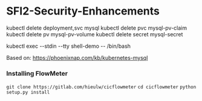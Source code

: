 # SFI2-Security-Enhancements

kubectl delete deployment,svc mysql
kubectl delete pvc mysql-pv-claim
kubectl delete pv mysql-pv-volume
kubectl delete secret mysql-secret

kubectl exec --stdin --tty shell-demo -- /bin/bash

Based on: https://phoenixnap.com/kb/kubernetes-mysql


### Installing FlowMeter
`git clone https://gitlab.com/hieulw/cicflowmeter`
`cd cicflowmeter`
`python setup.py install`